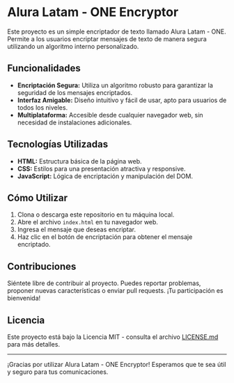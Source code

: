 # Alura Latam - ONE Encryptor

Este proyecto es un simple encriptador de texto llamado Alura Latam - ONE. Permite a los usuarios encriptar mensajes de texto de manera segura utilizando un algoritmo interno personalizado.

## Funcionalidades

- **Encriptación Segura:** Utiliza un algoritmo robusto para garantizar la seguridad de los mensajes encriptados.
- **Interfaz Amigable:** Diseño intuitivo y fácil de usar, apto para usuarios de todos los niveles.
- **Multiplataforma:** Accesible desde cualquier navegador web, sin necesidad de instalaciones adicionales.

## Tecnologías Utilizadas

- **HTML:** Estructura básica de la página web.
- **CSS:** Estilos para una presentación atractiva y responsive.
- **JavaScript:** Lógica de encriptación y manipulación del DOM.

## Cómo Utilizar

1. Clona o descarga este repositorio en tu máquina local.
2. Abre el archivo `index.html` en tu navegador web.
3. Ingresa el mensaje que deseas encriptar.
4. Haz clic en el botón de encriptación para obtener el mensaje encriptado.

## Contribuciones

Siéntete libre de contribuir al proyecto. Puedes reportar problemas, proponer nuevas características o enviar pull requests. ¡Tu participación es bienvenida!

## Licencia

Este proyecto está bajo la Licencia MIT - consulta el archivo [LICENSE.md](LICENSE.md) para más detalles.

---

¡Gracias por utilizar Alura Latam - ONE Encryptor! Esperamos que te sea útil y seguro para tus comunicaciones.
